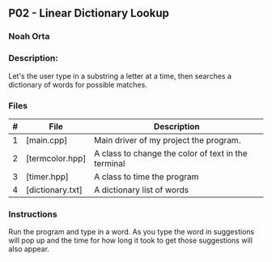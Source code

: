 ## P02 - Linear Dictionary Lookup
### Noah Orta
### Description:

Let's the user type in a substring a letter at a time, then searches a 
dictionary of words for possible matches. 

### Files

|   #   | File            | Description                                        |
| :---: | --------------- | -------------------------------------------------- |
|   1   | [main.cpp]      | Main driver of my project the program.              |
|   2   | [termcolor.hpp]      | A class to change the color of text in the terminal  |
|   3   | [timer.hpp] | A class to time the program                             |
|   4   | [dictionary.txt]    | A dictionary list of words                    |



### Instructions

Run the program and type in a word. As you type the word in suggestions will pop 
up and the time for how long it took to get those suggestions will also appear. 
